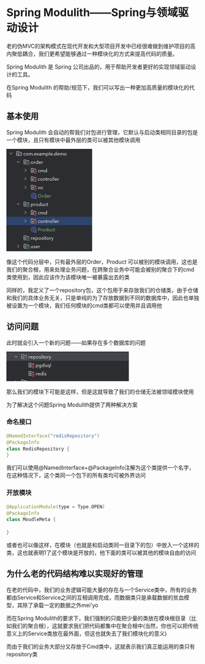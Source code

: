 # Spring Modulith——Spring与领域驱动设计

老的伪MVC的架构模式在现代开发和大型项目开发中已经很难做到维护项目的高内聚低耦合，我们更希望能够通过一种模块化的方式来提高代码的质量。

Spring Modulith 是 Spring 公司出品的，用于帮助开发者更好的实现领域驱动设计的工具。

在Spring Modulith 的帮助/规范下，我们可以写出一种更加高质量的模块化的代码

## 基本使用

Spring Modulith 会自动的帮我们对包进行管理，它默认与启动类相同目录的包是一个模块，且只有模块中最外层的类可以被其他模块调用

![image.png](https://raw.githubusercontent.com/CoteNite/Blog_img/master/blogImg/20250925205237.png)

像这个代码分层中，只有最外层的Order，Product 可以被别的模块调用，这也是我们的聚合根，用来处理业务问题，在跨聚合业务中可能会被别的聚合下的cmd类使用到，因此应该作为该模块唯一被暴露出去的类

同样的，我定义了一个repository包，这个包用于来存放我们的仓储类，由于仓储和我们的具体业务无关，只是单纯的为了存放数据到不同的数据库中，因此也单独被设置为一个模块，我们任何模块的cmd类都可以使用并且调用他

## 访问问题

此时就会引入一个新的问题——如果存在多个数据库的问题

![image.png](https://raw.githubusercontent.com/CoteNite/Blog_img/master/blogImg/20250925210117.png)

那么我们的模块下可能是这样，但是这就导致了我们的仓储无法被领域模块使用

为了解决这个问题Spring Modulith提供了两种解决方案

### 命名接口

```kotlin
@NamedInterface("redisRepository")  
@PackageInfo
class RedisRepository {  
}
```

我们可以使用@NamedInterface+@PackageInfo注解为这个类提供一个名字，在这种情况下，这个类同一个包下的所有类均可被外界访问

### 开放模块

```kotlin
@ApplicationModule(type = Type.OPEN)
@PackageInfo
class MoudleMeta {

}
```

或者也可以像这样，在模块（也就是和启动类同一目录下的包）中放入一个这样的类，这也就表明1了这个模块是开放的，他下面的类可以被其他的模块自由的访问

## 为什么老的代码结构难以实现好的管理

在老的代码中，我们的业务逻辑可能大量的存在与一个Service类中，所有的业务都由Service和Service之间的互相调用完成，而数据类只是承载数据的贫血模型，其除了承载一定的数据之外mei'yo

而在Spring Modulith的要求下，我们强制的只能把少量的类放在模块根目录（比如我们的聚合根），这就要求我们把代码都集中在聚合根中(当然，你也可以把传统意义上的Service类放在最外面，但这也就失去了我们模块化的意义)

而由于我们的业务大部分又存放于Cmd类中，这就表示我们真正能运用的类只有repository类
